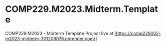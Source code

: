 # COMP229.M2023.Midterm.Template
 COMP229.M2023 - Midterm Template
 Project live at [https://comp229002-m2023-midterm-301206076.onrender.com/]
